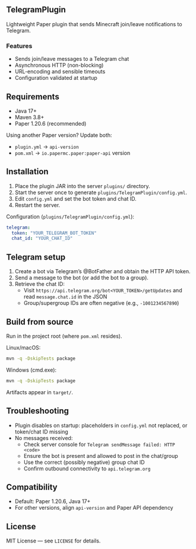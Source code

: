 ## TelegramPlugin

Lightweight Paper plugin that sends Minecraft join/leave notifications to Telegram.

### Features
- Sends join/leave messages to a Telegram chat
- Asynchronous HTTP (non-blocking)
- URL-encoding and sensible timeouts
- Configuration validated at startup

## Requirements
- Java 17+
- Maven 3.8+
- Paper 1.20.6 (recommended)

Using another Paper version? Update both:
- `plugin.yml` → `api-version`
- `pom.xml` → `io.papermc.paper:paper-api` version

## Installation
1. Place the plugin JAR into the server `plugins/` directory.
2. Start the server once to generate `plugins/TelegramPlugin/config.yml`.
3. Edit `config.yml` and set the bot token and chat ID.
4. Restart the server.

Configuration (`plugins/TelegramPlugin/config.yml`):
```yaml
telegram:
  token: "YOUR_TELEGRAM_BOT_TOKEN"
  chat_id: "YOUR_CHAT_ID"
```

## Telegram setup
1. Create a bot via Telegram’s @BotFather and obtain the HTTP API token.
2. Send a message to the bot (or add the bot to a group).
3. Retrieve the chat ID:
   - Visit `https://api.telegram.org/bot<YOUR_TOKEN>/getUpdates` and read `message.chat.id` in the JSON
   - Group/supergroup IDs are often negative (e.g., `-1001234567890`)

## Build from source
Run in the project root (where `pom.xml` resides).

Linux/macOS:
```bash
mvn -q -DskipTests package
```

Windows (cmd.exe):
```bat
mvn -q -DskipTests package
```

Artifacts appear in `target/`.

## Troubleshooting
- Plugin disables on startup: placeholders in `config.yml` not replaced, or token/chat ID missing
- No messages received:
  - Check server console for `Telegram sendMessage failed: HTTP <code>`
  - Ensure the bot is present and allowed to post in the chat/group
  - Use the correct (possibly negative) group chat ID
  - Confirm outbound connectivity to `api.telegram.org`

## Compatibility
- Default: Paper 1.20.6, Java 17+
- For other versions, align `api-version` and Paper API dependency

## License
MIT License — see `LICENSE` for details.
